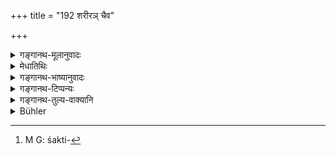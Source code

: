 +++
title = "192 शरीरञ् चैव"

+++

<details><summary>गङ्गानथ-मूलानुवादः</summary>

Having under control his body and his speech, as also his organs of sensation and his hind, he should stand with joined palms, looking at the face of his Teacher.—(192)
</details>

<details><summary>मेधातिथिः</summary>

कुतश्चिद् आगतो गुरोर् मुखं **वीक्षमाणस् तिष्ठेन्** नोपविशेत् । **नियम्य** च **शरीरं** । पादहस्तचालनहसितानि न कुर्यात्, न किंचिद् वदेत्, अनुपयोगि । **बुद्धीन्द्रियाणि** नियच्छेत् । यद् आश्चर्यरूपं किंचिद् गुरुसकाशे न तत् पुनः पुनर् भावयेत् । श्रोत्रादीन्य् अपि । चक्षुर्नियमस् तु गुरुवक्त्रप्रेक्षणाद् एव सिद्धः । मनश् च नियच्छेच् छास्त्रीयान् विकल्पान् गृहकुशूलाद्यारम्भान् मनसा वर्जयेत् । उक्तस् तु "संयमे यत्नम्" (म्ध् २.८८) इति सक्तिप्रतिषेधार्थः[^५०७] स प्रतिषेधः । गुरुसंनिधौ स्वल्पो ऽपीन्द्रियाणाम् अप्रतिषिद्धे ऽपि विषये प्रसरो न देयः । **प्राञ्जलिर्** ऊर्ध्वकृतकरकपोतः ॥ २.१९२ ॥


[^५०७]:
     M G: śakti-
</details>

<details><summary>गङ्गानथ-भाष्यानुवादः</summary>

On coming from some other place, ‘*he should stand looking at the face of his Teacher*,’—he should not sit;—‘*having under control*, *his body*’;—*i.e*., he should not do such acts as the throwing about of hands and feet, laughing and so forth; nor should he speak anything needlessly.

He should control his ‘*organs of sensation*,’—*i.e*, if he finds anything wonderful near the Teacher, he should not think of it again and again. He should control the Auditory and other organs also; the control of the visual organ is secured by looking at the Teacher’s face.

He should control the mind also; *i.e*., he should avoid the thought of difficulties pertaining to soriptural matters, or of the building of houses, granaries and the like.

The prohibition contained under 288 with regard to ‘making an effort to control, etc.,’—is meant to prohibit attachment.

The meaning of all this is that when he is near his Teacher, he should not permit the slightest movement of his organs, even towards such things as are not prohibited.

‘*With joined palm*’—*i.e*., with the hands joined together in the shape of a pigeon, turned upwards.—(192)
</details>

<details><summary>गङ्गानथ-टिप्पन्यः</summary>

This verse is quoted in *Madanapārijāta* (p. 106) and in *Aparārka* (p.
55),
</details>

<details><summary>गङ्गानथ-तुल्य-वाक्यानि</summary>

*Gautama* (1-52, 53).—‘Catching hold of the left hand, leaving the thumb
free, he should request the teacher with the words, *Teach*,
*Sir*;—fixing his eyes and mind thereon.’
</details>

<details><summary>Bühler</summary>

192	Controlling his body, his speech, his organs (of sense), and his mind, let him stand with joined hands, looking at the face of his teacher.
</details>
